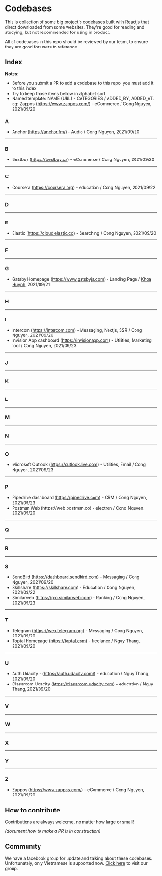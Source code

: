 # Codebases

This is collection of some big project's codebases built with Reactjs that direct downloaded from some websites. They're good for reading and studying, but not recommended for using in product.

All of codebases in this repo should be reviewed by our team, to ensure they are good for users to reference.

## Index

**Notes:**
* Before you submit a PR to add a codebase to this repo, you must add it to this index
* Try to keep those items bellow in alphabet sort
* Named template: NAME (URL) - CATEGORIES / ADDED_BY, ADDED_AT. eg: Zappos (https://www.zappos.com/) - eCommerce / Cong Nguyen, 2021/09/20

### A
* Anchor (https://anchor.fm/) - Audio / Cong Nguyen, 2021/09/20

---
### B
* Bestbuy (https://bestbuy.ca) - eCommerce / Cong Nguyen, 2021/09/20

---
### C
* Coursera (https://coursera.org) - education / Cong Nguyen, 2021/09/22

---
### D

---
### E
* Elastic (https://cloud.elastic.co) - Searching / Cong Nguyen, 2021/09/20

---
### F

---
### G
* Gatsby Homepage (https://www.gatsbyjs.com) - Landing Page / [Khoa Huynh](https://github.com/htdangkhoa), 2021/09/21

---
### H

---
### I
* Intercom (https://intercom.com) - Messaging, Nextjs, SSR / Cong Nguyen, 2021/09/20
* Invision App dashboard (https://invisionapp.com) - Utilities, Marketing tool / Cong Nguyen, 2021/09/23

---
### J

---
### K

---
### L

---
### M

---
### N

---
### O
* Microsoft Outlook (https://outlook.live.com) - Utilities, Email / Cong Nguyen, 2021/09/23

---
### P
* Pipedrive dashboard (https://pipedrive.com) - CRM / Cong Nguyen, 2021/09/23
* Postman Web (https://web.postman.co) - electron / Cong Nguyen, 2021/09/20

---
### Q

---
### R

---
### S
* SendBird (https://dashboard.sendbird.com) - Messaging / Cong Nguyen, 2021/09/20
* Skillshare (https://skillshare.com) - Education / Cong Nguyen, 2021/09/22
* Similarweb (https://pro.similarweb.com) - Ranking / Cong Nguyen, 2021/09/23

---
### T
* Telegram (https://web.telegram.org) - Messaging / Cong Nguyen, 2021/09/20
* Toptal Homepage (https://toptal.com) - freelance / Nguy Thang, 2021/09/20

---
### U
* Auth Udacity - (https://auth.udacity.com/) - education / Nguy Thang, 2021/09/20
* Classroom Udacity (https://classroom.udacity.com) - education / Nguy Thang, 2021/09/20

---
### V

---
### W

---
### X

---
### Y

---
### Z
* Zappos (https://www.zappos.com/) - eCommerce / Cong Nguyen, 2021/09/20


## How to contribute
Contributions are always welcome, no matter how large or small!

_(document how to make a PR is in construction)_

## Community
We have a facebook group for update and talking about these codebases.
Unfortunately, only Vietnamese is supported now. [Click here](https://www.facebook.com/groups/codebases) to visit our group.
